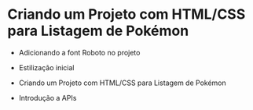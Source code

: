 # Criando um Projeto com HTML/CSS para Listagem de Pokémon

*  Adicionando a font Roboto no projeto

*  Estilização inicial

* Criando um Projeto com HTML/CSS para Listagem de Pokémon

* Introdução a APIs